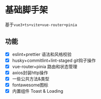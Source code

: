 # 基础脚手架

基于`vue3+ts+vite+vue-router+pinia`

## 功能

- [x] eslint+prettier 语法和风格校验
- [x] husky+commitlint+lint-staged git钩子操作
- [x] vue-router+pinia 路由和状态管理
- [x] axios封装http操作
- [x] 一些公共方法&类型
- [x] fontawesome图标
- [x] 内置组件 Toast & Loading
